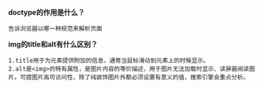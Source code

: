 **doctype的作用是什么？**
```
告诉浏览器以哪一种规范来解析页面
```
**img的title和alt有什么区别？**
```
1.title用于为元素提供附加的信息，通常当鼠标滑动到元素上的时候显示。
2.alt是<img>的特有属性，是图片内容的等价描述，用于图片无法加载时显示、读屏器阅读图片。可提图片高可访问性，除了纯装饰图片外都必须设置有意义的值，搜索引擎会重点分析。
```